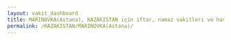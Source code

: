 ```yaml
---
layout: vakit_dashboard
title: MARINOVKA(Astana), KAZAKISTAN için iftar, namaz vakitleri ve hava durumu - ilçe/eyalet seç
permalink: /KAZAKISTAN/MARINOVKA(Astana)/
---
```


<script type="text/javascript">
  var GLOBAL_COUNTRY = 'KAZAKISTAN';
  var GLOBAL_CITY = 'MARINOVKA(Astana)';
  var GLOBAL_STATE = '';
  var lat = 72;
  var lon = 21;
</script>
